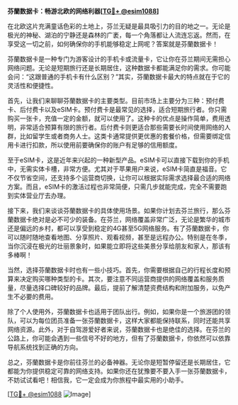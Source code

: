 **芬蘭数据卡：畅游北欧的网络利器[[TG💪+ @esim1088](https://t.me/s/esim1088)]**

在北欧这片充满童话色彩的土地上，芬兰无疑是最具吸引力的目的地之一。无论是极光的神秘、湖泊的宁静还是森林的广袤，每一个角落都让人流连忘返。然而，在享受这一切之前，如何确保你的手机能够稳定上网呢？答案就是芬蘭数据卡！

芬蘭数据卡是一种专门为游客设计的手机卡或流量卡，它让你在芬兰期间无需担心网络问题。无论是短期旅行还是长期居住，这种数据卡都能满足你的需求。你可能会问：“这跟普通的手机卡有什么区别？”其实，芬蘭数据卡最大的特点就在于它的灵活性和便捷性。

首先，让我们来聊聊芬蘭数据卡的主要类型。目前市场上主要分为三种：预付费卡、后付费卡以及eSIM卡。预付费卡是最常见的选择，适合短期旅行者。你只需购买一张卡，充值一定的金额，就可以使用了。这种卡的优点是操作简单，费用透明，非常适合预算有限的旅行者。后付费卡则更适合那些需要长时间使用网络的人群，比如留学生或者商务人士。这类卡通常提供更优惠的套餐价格，但需要绑定信用卡进行扣款，所以使用前要确保你的账户有足够的信用额度。

至于eSIM卡，这是近年来兴起的一种新型产品。eSIM卡可以直接下载到你的手机中，无需实体卡槽，非常方便。尤其对于苹果用户来说，eSIM卡简直是福音。它不仅节省空间，还支持多个运营商切换，让你可以根据实际需求选择最合适的网络方案。而且，eSIM卡的激活过程也非常简便，只需几步就能完成，完全不需要跑到实体营业厅去办理。

接下来，我们来谈谈芬蘭数据卡的具体使用场景。如果你计划去芬兰旅行，那么芬蘭数据卡绝对是必不可少的装备。在芬兰，网络覆盖非常广泛，无论是繁华的城市还是偏远的乡村，都可以享受到稳定的4G甚至5G网络服务。有了芬蘭数据卡，你可以随时随地查看地图、分享照片、观看视频，甚至是远程办公。特别是在冬季，当你沉浸在极光的壮丽景象时，如果能立即将这些美景分享给朋友和家人，那该有多棒啊！

当然，选择芬蘭数据卡时也有一些小技巧。首先，你需要根据自己的行程长度和预算来决定购买哪种类型的卡。其次，要注意不同运营商提供的网络覆盖和服务质量，尽量选择口碑较好的品牌。最后，提前了解清楚资费结构和附加服务，以免产生不必要的费用。

除了个人使用外，芬蘭数据卡也适用于团队出行。例如，如果你是一个旅游团的领队，可以为每位团员准备一张芬蘭数据卡，这样大家都能保持联系，同时还能共享网络资源。此外，对于自驾游爱好者来说，芬蘭数据卡也是绝佳的选择。在芬兰的公路上，你可能会遇到一些信号不好的地方，但有了芬蘭数据卡，你依然可以依靠导航系统找到正确的方向。

总之，芬蘭数据卡是你前往芬兰的必备神器。无论你是短暂停留还是长期居住，它都能为你提供稳定可靠的网络支持。如果你还在犹豫要不要入手一张芬蘭数据卡，不妨试试看吧！相信我，它一定会成为你旅程中最实用的小助手。

[[TG💪+ @esim1088](https://t.me/s/esim1088) ![Image](https://i.postimg.cc/4NQfJmqS/Snipaste-2025-05-13-00-14-12.png)]